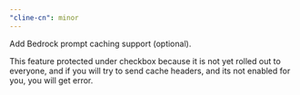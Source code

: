 ```yaml
---
"cline-cn": minor
---
```

Add Bedrock prompt caching support (optional).
    
This feature protected under checkbox because it is not yet rolled out to everyone, and if you will try to send cache headers, and its not enabled for you, you will get error.

